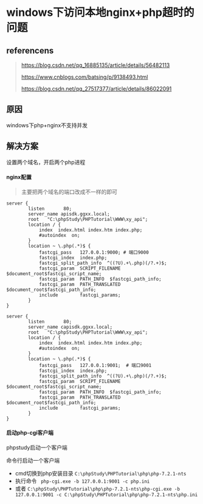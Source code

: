 # windows下访问本地nginx+php超时的问题

## referencens

> https://blog.csdn.net/qq_16885135/article/details/56482113
>
> https://www.cnblogs.com/batsing/p/9138493.html
>
> https://blog.csdn.net/qq_27517377/article/details/86022091

## 原因

windows下php+nginx不支持并发

## 解决方案

设置两个域名，开启两个php进程

#### nginx配置

> 主要把两个域名的端口改成不一样的即可

```
server {
        listen       80;
        server_name apisdk.ggxx.local;
        root   "C:\phpStudy\PHPTutorial\WWW\xy_api";
        location / {
            index  index.html index.htm index.php;
            #autoindex  on;
        }
        location ~ \.php(.*)$ {
            fastcgi_pass   127.0.0.1:9000; # 端口9000
            fastcgi_index  index.php;
            fastcgi_split_path_info  ^((?U).+\.php)(/?.+)$;
            fastcgi_param  SCRIPT_FILENAME  $document_root$fastcgi_script_name;
            fastcgi_param  PATH_INFO  $fastcgi_path_info;
            fastcgi_param  PATH_TRANSLATED  $document_root$fastcgi_path_info;
            include        fastcgi_params;
        }
}
```

```
server {
        listen       80;
        server_name capisdk.ggxx.local;
        root   "C:\phpStudy\PHPTutorial\WWW\xy_api";
        location / {
            index  index.html index.htm index.php;
            #autoindex  on;
        }
        location ~ \.php(.*)$ {
            fastcgi_pass   127.0.0.1:9001;  # 端口9001
            fastcgi_index  index.php;
            fastcgi_split_path_info  ^((?U).+\.php)(/?.+)$;
            fastcgi_param  SCRIPT_FILENAME  $document_root$fastcgi_script_name;
            fastcgi_param  PATH_INFO  $fastcgi_path_info;
            fastcgi_param  PATH_TRANSLATED  $document_root$fastcgi_path_info;
            include        fastcgi_params;
        }
}
```

#### 启动php-cgi客户端

phpstudy启动一个客户端

命令行启动一个客户端

- cmd切换到php安装目录 `C:\phpStudy\PHPTutorial\php\php-7.2.1-nts`
- 执行命令 ` php-cgi.exe -b 127.0.0.1:9001 -c php.ini`
- 或者 `C:\phpStudy\PHPTutorial\php\php-7.2.1-nts\php-cgi.exe -b 127.0.0.1:9001 -c C:\phpStudy\PHPTutorial\php\php-7.2.1-nts\php.ini`

